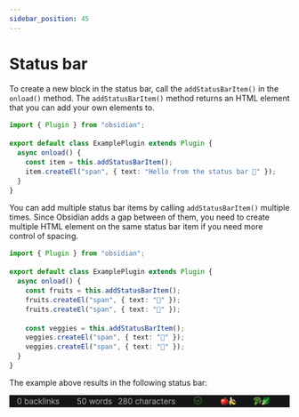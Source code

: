 ```yaml
---
sidebar_position: 45
---
```


# Status bar

To create a new block in the status bar, call the `addStatusBarItem()` in the `onload()` method. The `addStatusBarItem()` method returns an HTML element that you can add your own elements to.

```ts
import { Plugin } from "obsidian";

export default class ExamplePlugin extends Plugin {
  async onload() {
    const item = this.addStatusBarItem();
    item.createEl("span", { text: "Hello from the status bar 👋" });
  }
}
```

You can add multiple status bar items by calling `addStatusBarItem()` multiple times. Since Obsidian adds a gap between of them, you need to create multiple HTML element on the same status bar item if you need more control of spacing.

```ts
import { Plugin } from "obsidian";

export default class ExamplePlugin extends Plugin {
  async onload() {
    const fruits = this.addStatusBarItem();
    fruits.createEl("span", { text: "🍎" });
    fruits.createEl("span", { text: "🍌" });

    const veggies = this.addStatusBarItem();
    veggies.createEl("span", { text: "🥦" });
    veggies.createEl("span", { text: "🥬" });
  }
}
```

The example above results in the following status bar:

![Status bar](../static/img/status-bar.png)
